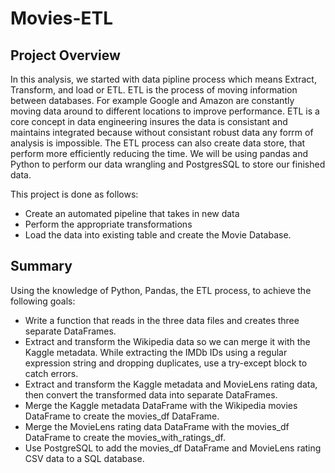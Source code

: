 # Movies-ETL

## Project Overview
In this analysis, we started with data pipline process which means Extract, Transform, and load or ETL. ETL is the process of moving information between
databases. For example Google and Amazon are constantly moving data around to different locations to improve performance. ETL is a core concept in data engineering 
insures the data is consistant and maintains integrated because without consistant robust data any forrm of analysis is impossible.
The ETL process can also create data store, that perform more efficiently reducing the time. We will be using pandas and Python to perform our data wrangling 
and PostgresSQL to store our finished data. 

This project is done as follows:
   - Create an automated pipeline that takes in new data
   - Perform the appropriate transformations
   - Load the data into existing table and create the Movie Database. 

## Summary

Using the knowledge of Python, Pandas, the ETL process, to achieve the following goals: 
- Write a function that reads in the three data files and creates three separate DataFrames.
- Extract and transform the Wikipedia data so we can merge it with the Kaggle metadata. While extracting the IMDb IDs using a regular expression string and dropping duplicates,   use a try-except block to catch errors.
- Extract and transform the Kaggle metadata and MovieLens rating data, then convert the transformed data into separate DataFrames. 
- Merge the Kaggle metadata DataFrame with the Wikipedia movies DataFrame to create the movies_df DataFrame. 
- Merge the MovieLens rating data DataFrame with the movies_df DataFrame to create the movies_with_ratings_df.
- Use PostgreSQL to add the movies_df DataFrame and MovieLens rating CSV data to a SQL database.

